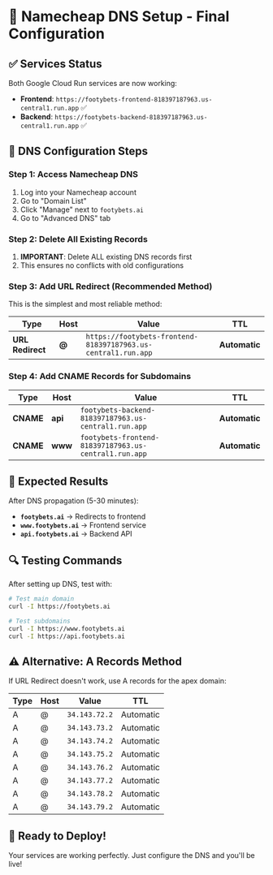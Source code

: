 # 🎯 Namecheap DNS Setup - Final Configuration

## ✅ Services Status
Both Google Cloud Run services are now working:
- **Frontend**: `https://footybets-frontend-818397187963.us-central1.run.app` ✅
- **Backend**: `https://footybets-backend-818397187963.us-central1.run.app` ✅

## 🔧 DNS Configuration Steps

### Step 1: Access Namecheap DNS
1. Log into your Namecheap account
2. Go to "Domain List"
3. Click "Manage" next to `footybets.ai`
4. Go to "Advanced DNS" tab

### Step 2: Delete All Existing Records
1. **IMPORTANT**: Delete ALL existing DNS records first
2. This ensures no conflicts with old configurations

### Step 3: Add URL Redirect (Recommended Method)
This is the simplest and most reliable method:

| Type | Host | Value | TTL |
|------|------|-------|-----|
| **URL Redirect** | **@** | `https://footybets-frontend-818397187963.us-central1.run.app` | **Automatic** |

### Step 4: Add CNAME Records for Subdomains
| Type | Host | Value | TTL |
|------|------|-------|-----|
| **CNAME** | **api** | `footybets-backend-818397187963.us-central1.run.app` | **Automatic** |
| **CNAME** | **www** | `footybets-frontend-818397187963.us-central1.run.app` | **Automatic** |

## 🎯 Expected Results
After DNS propagation (5-30 minutes):

- **`footybets.ai`** → Redirects to frontend
- **`www.footybets.ai`** → Frontend service
- **`api.footybets.ai`** → Backend API

## 🔍 Testing Commands
After setting up DNS, test with:

```bash
# Test main domain
curl -I https://footybets.ai

# Test subdomains
curl -I https://www.footybets.ai
curl -I https://api.footybets.ai
```

## ⚠️ Alternative: A Records Method
If URL Redirect doesn't work, use A records for the apex domain:

| Type | Host | Value | TTL |
|------|------|-------|-----|
| A | @ | `34.143.72.2` | Automatic |
| A | @ | `34.143.73.2` | Automatic |
| A | @ | `34.143.74.2` | Automatic |
| A | @ | `34.143.75.2` | Automatic |
| A | @ | `34.143.76.2` | Automatic |
| A | @ | `34.143.77.2` | Automatic |
| A | @ | `34.143.78.2` | Automatic |
| A | @ | `34.143.79.2` | Automatic |

## 🚀 Ready to Deploy!
Your services are working perfectly. Just configure the DNS and you'll be live! 